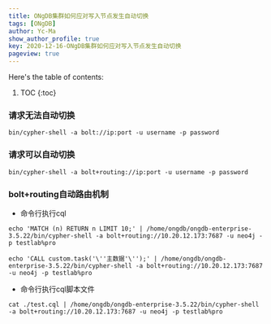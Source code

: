 ```yaml
---
title: ONgDB集群如何应对写入节点发生自动切换
tags: [ONgDB]
author: Yc-Ma
show_author_profile: true
key: 2020-12-16-ONgDB集群如何应对写入节点发生自动切换
pageview: true
---
```


Here's the table of contents:
1. TOC
{:toc}

### 请求无法自动切换
```
bin/cypher-shell -a bolt://ip:port -u username -p password
```

### 请求可以自动切换
```
bin/cypher-shell -a bolt+routing://ip:port -u username -p password
```

### bolt+routing自动路由机制
- 命令行执行cql
```
echo 'MATCH (n) RETURN n LIMIT 10;' | /home/ongdb/ongdb-enterprise-3.5.22/bin/cypher-shell -a bolt+routing://10.20.12.173:7687 -u neo4j -p testlab%pro
```
```
echo 'CALL custom.task('\''主数据'\'');' | /home/ongdb/ongdb-enterprise-3.5.22/bin/cypher-shell -a bolt+routing://10.20.12.173:7687 -u neo4j -p testlab%pro
```
- 命令行执行cql脚本文件
```
cat ./test.cql | /home/ongdb/ongdb-enterprise-3.5.22/bin/cypher-shell -a bolt+routing://10.20.12.173:7687 -u neo4j -p testlab%pro
```

